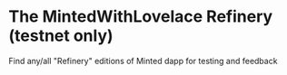 # The MintedWithLovelace Refinery (testnet only)
Find any/all "Refinery" editions of Minted dapp for testing and feedback
